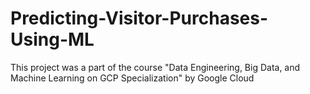 # Predicting-Visitor-Purchases-Using-ML
This project was a part of the course "Data Engineering, Big Data, and Machine Learning on GCP Specialization" by Google Cloud

